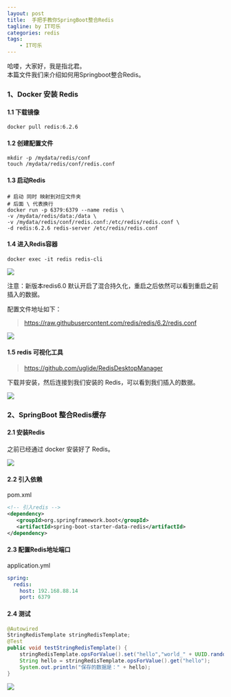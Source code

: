 ```yaml
---
layout: post
title:  手把手教你SpringBoot整合Redis
tagline: by IT可乐
categories: redis
tags: 
    - IT可乐
---
```


哈喽，大家好，我是指北君。  
本篇文件我们来介绍如何用Springboot整合Redis。

<!--more-->
### 1、Docker 安装 Redis
#### 1.1 下载镜像

```shell
docker pull redis:6.2.6
```

#### 1.2 创建配置文件

```shell
mkdir -p /mydata/redis/conf
touch /mydata/redis/conf/redis.conf
```



#### 1.3 启动Redis

```shell
# 启动 同时 映射到对应文件夹
# 后面 \ 代表换行
docker run -p 6379:6379 --name redis \
-v /mydata/redis/data:/data \
-v /mydata/redis/conf/redis.conf:/etc/redis/redis.conf \
-d redis:6.2.6 redis-server /etc/redis/redis.conf
```



#### 1.4 进入Redis容器

```shell
docker exec -it redis redis-cli
```

![](http://www.javanorth.cn/assets/images/2021/itcore/docker-redis-01.png)

注意：新版本redis6.0 默认开启了混合持久化，重启之后依然可以看到重启之前插入的数据。

配置文件地址如下：

> https://raw.githubusercontent.com/redis/redis/6.2/redis.conf

![](http://www.javanorth.cn/assets/images/2021/itcore/docker-redis-config.png)



#### 1.5 redis 可视化工具

> https://github.com/uglide/RedisDesktopManager

下载并安装，然后连接到我们安装的 Redis，可以看到我们插入的数据。

![](http://www.javanorth.cn/assets/images/2021/itcore/docker-redis-desktop-02.png)

### 2、SpringBoot 整合Redis缓存

#### 2.1 安装Redis

之前已经通过 docker 安装好了 Redis。

![](http://www.javanorth.cn/assets/images/2021/itcore/redis-02.png)



#### 2.2 引入依赖

pom.xml

```xml
<!-- 引入redis -->
<dependency>
   <groupId>org.springframework.boot</groupId>
   <artifactId>spring-boot-starter-data-redis</artifactId>
</dependency>
```



#### 2.3 配置Redis地址端口

application.yml

```yml
spring:
  redis:
    host: 192.168.88.14
    port: 6379
```



#### 2.4 测试

```java
@Autowired
StringRedisTemplate stringRedisTemplate;
@Test
public void testStringRedisTemplate() {
    stringRedisTemplate.opsForValue().set("hello","world_" + UUID.randomUUID().toString());
    String hello = stringRedisTemplate.opsForValue().get("hello");
    System.out.println("保存的数据是：" + hello);
}
```



![](http://www.javanorth.cn/assets/images/2021/itcore/redis-03.png)









